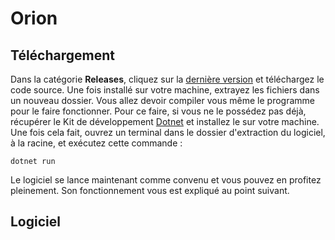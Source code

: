 # Orion
## Téléchargement
Dans la catégorie **Releases**, cliquez sur la [dernière version](https://git.s2.rpn.ch/ComtesseE1/orion/-/releases/beta-0.0.0) et téléchargez le code source. Une fois installé sur votre machine, extrayez les fichiers dans un nouveau dossier. Vous allez devoir compiler vous même le programme pour le faire fonctionner. Pour ce faire, si vous ne le possédez pas déjà, récupérer le Kit de développement [Dotnet](https://dotnet.microsoft.com/en-us/download) et installez le sur votre machine. Une fois cela fait, ouvrez un terminal dans le dossier d'extraction du logiciel, à la racine, et exécutez cette commande : 
````
dotnet run
````
Le logiciel se lance maintenant comme convenu et vous pouvez en profitez pleinement. Son fonctionnement vous est expliqué au point suivant.
## Logiciel